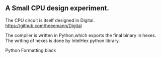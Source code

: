 ## A Small CPU design experiment.

The CPU circuit is itself designed in Digital. <https://github.com/hneemann/Digital>

The compiler is written in Python,which exports the final binary in hexes.
The writing of hexes is done by IntelHex python library.

Python Formatting:black

